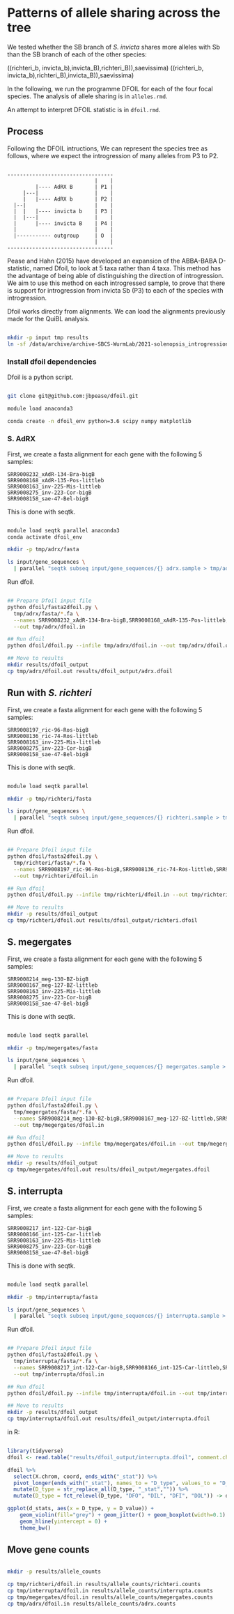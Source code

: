 # Patterns of allele sharing across the tree

We tested whether the SB branch of _S. invicta_ shares more alleles with Sb than the SB branch of each of the other species:

((richteri_b, invicta_b),invicta_B),richteri_B)),saevissima)
((richteri_b, invicta_b),richteri_B),invicta_B)),saevissima)

In the following, we run the programme DFOIL for each of the four focal species. The analysis of allele sharing is in `alleles.rmd`.

An attempt to interpret DFOIL statistic is in `dfoil.rmd`.

## Process

Following the DFOIL intructions, We can represent the species tree as follows, where we expect the introgression of many alleles from P3 to P2.

```

----------------------------------
                            |    |
         |---- AdRX B       | P1 |
     |---|                  |    |
     |   |---- AdRX b       | P2 |
  |--|                      |    |
  |  |   |---- invicta b    | P3 |
  |  |---|                  |    |
  |      |---- invicta B    | P4 |
  |                         |    |
  |----------- outgroup     | O  |
                            |    |
----------------------------------

```

Pease and Hahn (2015) have developed an expansion of the ABBA-BABA D-statistic, named Dfoil, to look at 5 taxa rather than 4 taxa. This method has the advantage of being able of distinguishing the direction of introgression. We aim to use this method on each introgressed sample, to prove that there is support for introgression from invicta Sb (P3) to each of the species with introgression.  

Dfoil works directly from alignments. We can load the alignments previously made for the QuiBL analysis.

```sh

mkdir -p input tmp results
ln -sf /data/archive/archive-SBCS-WurmLab/2021-solenopsis_introgression/2021-07-27-quibl_trees/results/gene_sequences input

```

### Install dfoil dependencies

Dfoil is a python script.

```sh

git clone git@github.com:jbpease/dfoil.git

module load anaconda3

conda create -n dfoil_env python=3.6 scipy numpy matplotlib

```

### S. AdRX

First, we create a fasta alignment for each gene with the following 5 samples:

```
SRR9008232_xAdR-134-Bra-bigB
SRR9008168_xAdR-135-Pos-littleb
SRR9008163_inv-225-Mis-littleb
SRR9008275_inv-223-Cor-bigB
SRR9008158_sae-47-Bel-bigB
```

This is done with seqtk.

```sh

module load seqtk parallel anaconda3
conda activate dfoil_env

mkdir -p tmp/adrx/fasta

ls input/gene_sequences \
  | parallel "seqtk subseq input/gene_sequences/{} adrx.sample > tmp/adrx/fasta/{}"

```

Run dfoil.

```sh

## Prepare Dfoil input file
python dfoil/fasta2dfoil.py \
  tmp/adrx/fasta/*.fa \
  --names SRR9008232_xAdR-134-Bra-bigB,SRR9008168_xAdR-135-Pos-littleb,SRR9008163_inv-225-Mis-littleb,SRR9008275_inv-223-Cor-bigB,SRR9008158_sae-47-Bel-bigB \
  --out tmp/adrx/dfoil.in

## Run dfoil
python dfoil/dfoil.py --infile tmp/adrx/dfoil.in --out tmp/adrx/dfoil.out

## Move to results
mkdir results/dfoil_output
cp tmp/adrx/dfoil.out results/dfoil_output/adrx.dfoil

```

## Run with _S. richteri_


First, we create a fasta alignment for each gene with the following 5 samples:

```
SRR9008197_ric-96-Ros-bigB
SRR9008136_ric-74-Ros-littleb
SRR9008163_inv-225-Mis-littleb
SRR9008275_inv-223-Cor-bigB
SRR9008158_sae-47-Bel-bigB
```

This is done with seqtk.

```sh

module load seqtk parallel

mkdir -p tmp/richteri/fasta

ls input/gene_sequences \
  | parallel "seqtk subseq input/gene_sequences/{} richteri.sample > tmp/richteri/fasta/{}"

```

Run dfoil.

```sh

## Prepare Dfoil input file
python dfoil/fasta2dfoil.py \
  tmp/richteri/fasta/*.fa \
  --names SRR9008197_ric-96-Ros-bigB,SRR9008136_ric-74-Ros-littleb,SRR9008163_inv-225-Mis-littleb,SRR9008275_inv-223-Cor-bigB,SRR9008158_sae-47-Bel-bigB \
  --out tmp/richteri/dfoil.in

## Run dfoil
python dfoil/dfoil.py --infile tmp/richteri/dfoil.in --out tmp/richteri/dfoil.out

## Move to results
mkdir -p results/dfoil_output
cp tmp/richteri/dfoil.out results/dfoil_output/richteri.dfoil

```

## S. megergates

First, we create a fasta alignment for each gene with the following 5 samples:

```
SRR9008214_meg-130-BZ-bigB
SRR9008167_meg-127-BZ-littleb
SRR9008163_inv-225-Mis-littleb
SRR9008275_inv-223-Cor-bigB
SRR9008158_sae-47-Bel-bigB
```

This is done with seqtk.

```sh

module load seqtk parallel

mkdir -p tmp/megergates/fasta

ls input/gene_sequences \
  | parallel "seqtk subseq input/gene_sequences/{} megergates.sample > tmp/megergates/fasta/{}"

```

Run dfoil.

```sh

## Prepare Dfoil input file
python dfoil/fasta2dfoil.py \
  tmp/megergates/fasta/*.fa \
  --names SRR9008214_meg-130-BZ-bigB,SRR9008167_meg-127-BZ-littleb,SRR9008163_inv-225-Mis-littleb,SRR9008275_inv-223-Cor-bigB,SRR9008158_sae-47-Bel-bigB \
  --out tmp/megergates/dfoil.in

## Run dfoil
python dfoil/dfoil.py --infile tmp/megergates/dfoil.in --out tmp/megergates/dfoil.out

## Move to results
mkdir -p results/dfoil_output
cp tmp/megergates/dfoil.out results/dfoil_output/megergates.dfoil

```

## S. interrupta

First, we create a fasta alignment for each gene with the following 5 samples:

```
SRR9008217_int-122-Car-bigB
SRR9008166_int-125-Car-littleb
SRR9008163_inv-225-Mis-littleb
SRR9008275_inv-223-Cor-bigB
SRR9008158_sae-47-Bel-bigB
```

This is done with seqtk.

```sh

module load seqtk parallel

mkdir -p tmp/interrupta/fasta

ls input/gene_sequences \
  | parallel "seqtk subseq input/gene_sequences/{} interrupta.sample > tmp/interrupta/fasta/{}"

```

Run dfoil.

```sh

## Prepare Dfoil input file
python dfoil/fasta2dfoil.py \
  tmp/interrupta/fasta/*.fa \
  --names SRR9008217_int-122-Car-bigB,SRR9008166_int-125-Car-littleb,SRR9008163_inv-225-Mis-littleb,SRR9008275_inv-223-Cor-bigB,SRR9008158_sae-47-Bel-bigB \
  --out tmp/interrupta/dfoil.in

## Run dfoil
python dfoil/dfoil.py --infile tmp/interrupta/dfoil.in --out tmp/interrupta/dfoil.out

## Move to results
mkdir -p results/dfoil_output
cp tmp/interrupta/dfoil.out results/dfoil_output/interrupta.dfoil

```

in R:

```r

library(tidyverse)
dfoil <- read.table("results/dfoil_output/interrupta.dfoil", comment.char = '&', header = T)

dfoil %>%
  select(X.chrom, coord, ends_with("_stat")) %>%
  pivot_longer(ends_with("_stat"), names_to = "D_type", values_to = "D_value") %>%
  mutate(D_type = str_replace_all(D_type, "_stat","")) %>%
  mutate(D_type = fct_relevel(D_type, "DFO", "DIL", "DFI", "DOL")) -> d_stats

ggplot(d_stats, aes(x = D_type, y = D_value)) +
    geom_violin(fill="grey") + geom_jitter() + geom_boxplot(width=0.1) +
    geom_hline(yintercept = 0) +
    theme_bw()

```

## Move gene counts

```sh

mkdir -p results/allele_counts

cp tmp/richteri/dfoil.in results/allele_counts/richteri.counts
cp tmp/interrupta/dfoil.in results/allele_counts/interrupta.counts
cp tmp/megergates/dfoil.in results/allele_counts/megergates.counts
cp tmp/adrx/dfoil.in results/allele_counts/adrx.counts

```
